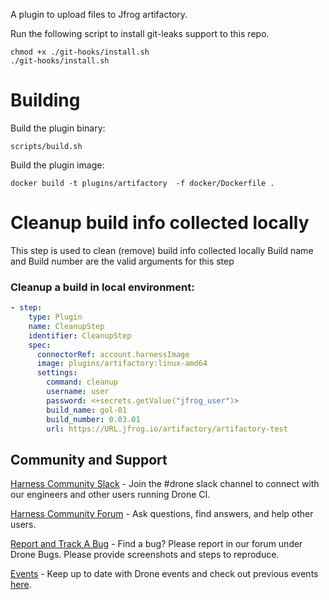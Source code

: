 A plugin to upload files to Jfrog artifactory.

Run the following script to install git-leaks support to this repo.
```
chmod +x ./git-hooks/install.sh
./git-hooks/install.sh
```

# Building

Build the plugin binary:

```text
scripts/build.sh
```

Build the plugin image:

```text
docker build -t plugins/artifactory  -f docker/Dockerfile .
```

#  Cleanup build info collected locally
This step is used to clean (remove) build info collected locally
Build name and Build number are the valid arguments for this step

### Cleanup a build in local environment:
```yaml
- step:
    type: Plugin
    name: CleanupStep
    identifier: CleanupStep
    spec:
      connectorRef: account.harnessImage
      image: plugins/artifactory:linux-amd64
      settings:
        command: cleanup
        username: user
        password: <+secrets.getValue("jfrog_user")>
        build_name: gol-01
        build_number: 0.03.01
        url: https://URL.jfrog.io/artifactory/artifactory-test
```

## Community and Support
[Harness Community Slack](https://join.slack.com/t/harnesscommunity/shared_invite/zt-y4hdqh7p-RVuEQyIl5Hcx4Ck8VCvzBw) - Join the #drone slack channel to connect with our engineers and other users running Drone CI.

[Harness Community Forum](https://community.harness.io/) - Ask questions, find answers, and help other users.

[Report and Track A Bug](https://community.harness.io/c/bugs/17) - Find a bug? Please report in our forum under Drone Bugs. Please provide screenshots and steps to reproduce. 

[Events](https://www.meetup.com/harness/) - Keep up to date with Drone events and check out previous events [here](https://www.youtube.com/watch?v=Oq34ImUGcHA&list=PLXsYHFsLmqf3zwelQDAKoVNmLeqcVsD9o).
